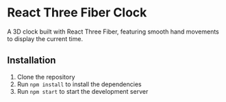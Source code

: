 # React Three Fiber Clock
A 3D clock built with React Three Fiber, featuring smooth hand movements to display the current time.

## Installation
1. Clone the repository
2. Run `npm install` to install the dependencies
3. Run `npm start` to start the development server